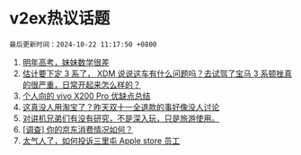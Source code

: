 # v2ex热议话题

`最后更新时间：2024-10-22 11:17:50 +0800`

1. [明年高考，妹妹数学很差](https://www.v2ex.com/t/1082174)
1. [估计要下定 3 系了， XDM 说说这车有什么问题吗？去试驾了宝马 3 系顿挫真的很严重，日常开起来怎么样的？](https://www.v2ex.com/t/1082415)
1. [个人向的 vivo X200 Pro 优缺点总结](https://www.v2ex.com/t/1082351)
1. [这真没人用淘宝了？昨天双十一全退款的事好像没人讨论](https://www.v2ex.com/t/1082388)
1. [对讲机兄弟们有没有研究，不是深入玩，只是旅游使用。](https://www.v2ex.com/t/1082394)
1. [[调查] 你的京东消费情况如何？](https://www.v2ex.com/t/1082136)
1. [太气人了，如何投诉三里屯 Apple store 员工](https://www.v2ex.com/t/1082457)

